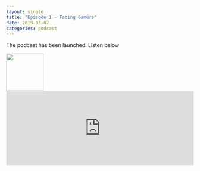 ```yaml
---
layout: single
title: "Episode 1 - Fading Gamers"
date: 2019-03-07
categories: podcast
---
```


The podcast has been launched! Listen below

<a href="https://open.spotify.com/show/5u6qyzeOUh3gIfsuNpjJTj">
<img src=“/aimages/Spotify.png” style="width:100px;height:100px;border:0;">
</a>

<iframe width="100%" height="200" src="https://player.whooshkaa.com/player/episode/id/341112?visual=true&sharing=true" frameborder="0" style="width: 100%; height: 200px"></iframe>

 


<!--stackedit_data:
eyJoaXN0b3J5IjpbLTE3MDcwMTcxMDUsLTM2NDAyNTg0NCwxND
kxNDA2ODkyLDExMzAyMTgxMTYsLTIwODg3NDY2MTJdfQ==
-->
